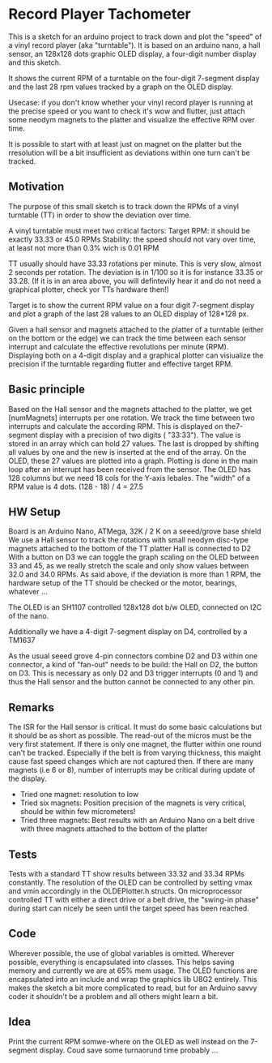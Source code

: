 # Record Player Tachometer

This is a sketch for an arduino project to track down and plot the "speed" of a vinyl record player (aka "turntable").
It is based on an arduino nano, a hall sensor, an 128x128 dots graphic OLED display, a four-digit number display and this sketch.

It shows the current RPM of a turntable on the four-digit 7-segment display and the last 28 rpm values tracked by a graph on the OLED display.

Usecase: if you don't know whether your vinyl record player is running at the precise speed or you want to check it's wow and flutter,
just attach some neodym magnets to the platter and visualize the effective RPM over time.

It is possible to start with at least just on magnet on the platter but the rresolution will be a bit insufficient as deviations within one turn can't be tracked.

## Motivation

   The purpose of this small sketch is to track down the RPMs of a vinyl turntable (TT) in order to show the deviation over time.
   
  A vinyl turntable must meet two critical factors:
  Target RPM: it should be exactly 33.33 or 45.0 RPMs
  Stability:  the speed should not vary over time, at least not more than 0.3% wich is 0.01 RPM

   TT usually should have 33.33 rotations per minute. This is very slow, almost 2 seconds per rotation.
   The deviation is in 1/100 so it is for instance 33.35 or 33.28. 
   (If it is in an area above, you will defintevily hear it and do not need a graphical plotter, check yor TTs hardware then!)

   Target is to show the current RPM value on a four digit 7-segment display and plot a graph of the last 28 values to an OLED display of 128*128 px.
 
   Given a hall sensor and magnets attached to the platter of a turntable (either on the bottom or the edge) we can track the time between each sensor interrupt and calculate the
   effective revolutions per minute (RPM). Displaying both on a 4-digit display and a graphical plotter can visiualize the precision if the turntable regarding 
   flutter and effective target RPM.
   
## Basic principle

   Based on the Hall sensor and the magnets attached to the platter, we get [numMagnets] interrupts per one rotation. We track the time between two interrupts and calculate the according RPM. 
   This is displayed on the7-segment display with a precision of two digits ( "33:33"). The value is stored in an array which can hold 27 values. The last is dropped by shifting all values by one 
   and the new is inserted at the end of the array. On the OLED, these 27 values are plotted into a graph. Plotting is done in the main loop after an interrupt has been received from the sensor.
   The OLED has 128 columns but we need 18 cols for the Y-axis lebales. The "width" of a RPM value is 4 dots. (128 - 18) / 4 = 27.5

## HW Setup

   Board is an Arduino Nano, ATMega, 32K / 2 K on a seeed/grove base shield
   We use a Hall sensor to track the rotations with small neodym disc-type magnets attached to the bottom of the TT platter
   Hall is connected to D2
   With a button on D3 we can toggle the graph scaling on the OLED between 33 and 45, as we really stretch the scale and only show values between 32.0 and 34.0 RPMs. As said above, if
   the deviation is more than 1 RPM, the hardware setup of the TT should be checked or the motor, bearings, whatever ...
   
   The OLED is an SH1107 controlled 128x128 dot b/w OLED, connected on I2C of the nano.
   
   Additionally we have a 4-digit 7-segment display on D4, controlled by a TM1637
   
   As the usual seeed grove 4-pin connectors combine D2 and D3 within one connector, a kind of "fan-out" needs to be build: the Hall on D2, the button on D3. 
   This is necessary as only D2 and D3 trigger interrupts (0 and 1) and thus the Hall sensor and the button cannot be connected to any other pin.
   
 ## Remarks
   
   The ISR for the Hall sensor is critical. It must do some basic calculations but it should be as short as possible. The read-out of the micros must be the very first statement.
   If there is only one magnet, the flutter within one round can't be tracked. Especially if the belt is from varying thickness, this maight cause fast speed changes which are not captured then.
   If there are many magnets (i.e 6 or 8), number of interrupts may be critical during update of the display.
   * Tried one magnet: resolution to low
   * Tried six magnets: Position precision of the magnets is very critical, should be within few micrometers!
   * Tried three magnets: Best results with an Arduino Nano on a belt drive with three magnets attached to the bottom of the platter
   
##  Tests
 
   Tests with a standard TT show results between 33.32 and 33.34 RPMs constantly. The resolution of the OLED can be controlled by setting vmax and vmin accordingly in the OLDEPlotter.h structs.
   On microprocessor controlled TT with either a direct drive or a belt drive, the "swing-in phase" during start can nicely be seen until the target speed has been reached.
   
## Code
 
   Wherever possible, the use of global variables is omitted. Wherever possible, everything is encapsulated into classes. This helps saving memory and currently we are at 65% mem usage.
   The OLED functions are encapsulated into an include and wrap the graphics lib U8G2 entirely.
   This makes the sketch a bit more complicated to read, but for an Arduino savvy coder it shouldn't be a problem and all others might learn a bit.
   
## Idea
 
   Print the current RPM somwe-where on the OLED as well instead on the 7-segment display. Coud save some turnaorund time probably ...
  